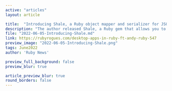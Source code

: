 ```yaml
---
active: "articles"
layout: article

title:  "Introducing Shale, a Ruby object mapper and serializer for JSON, YAML and XML"
description: "The author released Shale, a Ruby gem that allows you to parse JSON, YAML and XML and convert it into Ruby data structures, as well as serialize your Ruby data model to JSON, YAML or XML."
file: "2022-06-05-Introducing-Shale.md"
link: https://rubyrogues.com/desktop-apps-in-ruby-ft-andy-ruby-547 
preview_image: "2022-06-05-Introducing-Shale.png"
tags: June2022
author: 'Ruby News'

preview_full_background: false
preview_blur: true

article_preview_blur: true
round_borders: false
---
```

